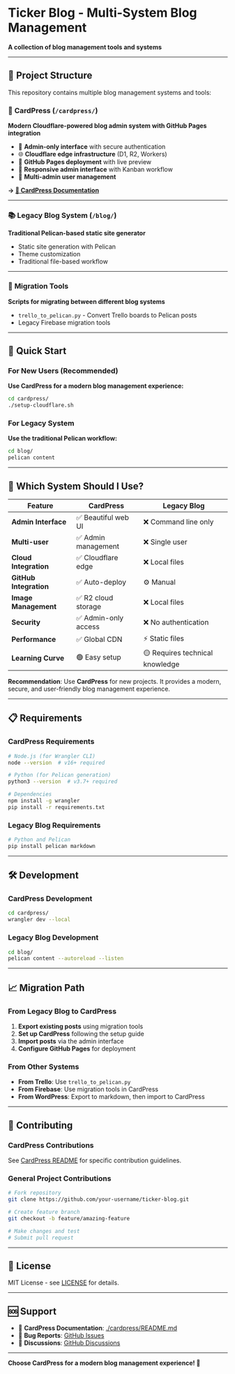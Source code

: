 # Ticker Blog - Multi-System Blog Management

**A collection of blog management tools and systems**

---

## 📁 Project Structure

This repository contains multiple blog management systems and tools:

### 🎯 **CardPress** (`/cardpress/`)
**Modern Cloudflare-powered blog admin system with GitHub Pages integration**

- 🔐 **Admin-only interface** with secure authentication
- 🌐 **Cloudflare edge infrastructure** (D1, R2, Workers)
- 🚀 **GitHub Pages deployment** with live preview
- 📱 **Responsive admin interface** with Kanban workflow
- 👥 **Multi-admin user management**

**→ [📖 CardPress Documentation](./cardpress/README.md)**

---

### 📚 **Legacy Blog System** (`/blog/`)
**Traditional Pelican-based static site generator**

- Static site generation with Pelican
- Theme customization
- Traditional file-based workflow

---

### 🔧 **Migration Tools**
**Scripts for migrating between different blog systems**

- `trello_to_pelican.py` - Convert Trello boards to Pelican posts
- Legacy Firebase migration tools

---

## 🚀 Quick Start

### For New Users (Recommended)
**Use CardPress for a modern blog management experience:**

```bash
cd cardpress/
./setup-cloudflare.sh
```

### For Legacy System
**Use the traditional Pelican workflow:**

```bash
cd blog/
pelican content
```

---

## 🎯 Which System Should I Use?

| Feature | CardPress | Legacy Blog |
|---------|-----------|-------------|
| **Admin Interface** | ✅ Beautiful web UI | ❌ Command line only |
| **Multi-user** | ✅ Admin management | ❌ Single user |
| **Cloud Integration** | ✅ Cloudflare edge | ❌ Local files |
| **GitHub Integration** | ✅ Auto-deploy | ⚙️ Manual |
| **Image Management** | ✅ R2 cloud storage | ❌ Local files |
| **Security** | ✅ Admin-only access | ❌ No authentication |
| **Performance** | ✅ Global CDN | ⚡ Static files |
| **Learning Curve** | 🟢 Easy setup | 🟡 Requires technical knowledge |

**Recommendation**: Use **CardPress** for new projects. It provides a modern, secure, and user-friendly blog management experience.

---

## 📋 Requirements

### CardPress Requirements
```bash
# Node.js (for Wrangler CLI)
node --version  # v16+ required

# Python (for Pelican generation)
python3 --version  # v3.7+ required

# Dependencies
npm install -g wrangler
pip install -r requirements.txt
```

### Legacy Blog Requirements
```bash
# Python and Pelican
pip install pelican markdown
```

---

## 🛠️ Development

### CardPress Development
```bash
cd cardpress/
wrangler dev --local
```

### Legacy Blog Development
```bash
cd blog/
pelican content --autoreload --listen
```

---

## 📈 Migration Path

### From Legacy Blog to CardPress
1. **Export existing posts** using migration tools
2. **Set up CardPress** following the setup guide
3. **Import posts** via the admin interface
4. **Configure GitHub Pages** for deployment

### From Other Systems
- **From Trello**: Use `trello_to_pelican.py`
- **From Firebase**: Use migration tools in CardPress
- **From WordPress**: Export to markdown, then import to CardPress

---

## 🤝 Contributing

### CardPress Contributions
See [CardPress README](./cardpress/README.md) for specific contribution guidelines.

### General Project Contributions
```bash
# Fork repository
git clone https://github.com/your-username/ticker-blog.git

# Create feature branch
git checkout -b feature/amazing-feature

# Make changes and test
# Submit pull request
```

---

## 📄 License

MIT License - see [LICENSE](LICENSE) for details.

---

## 🆘 Support

- 📖 **CardPress Documentation**: [./cardpress/README.md](./cardpress/README.md)
- 🐛 **Bug Reports**: [GitHub Issues](https://github.com/your-repo/ticker-blog/issues)
- 💬 **Discussions**: [GitHub Discussions](https://github.com/your-repo/ticker-blog/discussions)

---

**Choose CardPress for a modern blog management experience! 🚀** 